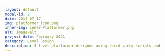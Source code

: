 ```yaml
---
layout: default
modal-id: 2
date: 2014-07-17
img: platformer_icon.png
inner-img: inner-Platformer.png 
alt: image-alt
project-date: February 2021
category: Level Design
description: 3 level platformer designed using third party scripts and tiles. Made to make a proper difficulty curve. <a href="https://github.com/scara2016/Space-Shooter-2D-Platformer-">Github<a>
---
```

